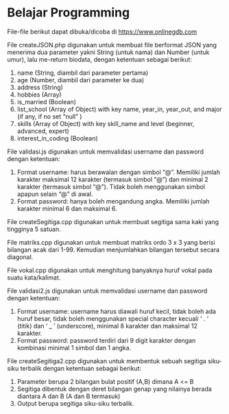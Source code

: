 # Belajar Programming

File-file berikut dapat dibuka/dicoba di https://www.onlinegdb.com

File createJSON.php digunakan untuk membuat file berformat JSON yang menerima dua parameter yakni String (untuk nama) dan Number (untuk umur), lalu ​me-return biodata​, dengan ketentuan sebagai berikut:
1. name (String, diambil dari parameter pertama)
2. age (Number, diambil dari parameter ke dua)
3. address (String)
4. hobbies (Array)
5. is_married (Boolean)
6. list_school (Array of Object) with key name, year_in, year_out, and major (if any, if no set “null” )
7. skills (Array of Object) with key skill_name and level (beginner, advanced, expert)
8. interest_in_coding (Boolean)

File validasi.js digunakan untuk memvalidasi username dan password dengan ketentuan:
1. Format username​: harus berawalan dengan simbol “@”. Memiliki jumlah karakter maksimal 12 karakter (termasuk simbol “@”) dan minimal 2 karakter (termasuk simbol “@”). Tidak boleh menggunakan simbol apapun selain “@” di awal.
2. Format password​: hanya boleh mengandung angka. Memiliki jumlah karakter minimal 6 dan maksimal 6.

File createSegitiga.cpp digunakan untuk membuat segitiga sama kaki yang tingginya 5 satuan.
               
File matriks.cpp digunakan untuk membuat matriks ordo 3 x 3 yang berisi bilangan acak dari 1-99. Kemudian menjumlahkan bilangan tersebut secara diagonal.

File vokal.cpp digunakan untuk menghitung banyaknya huruf vokal pada suatu kata/kalimat.

File validasi2.js digunakan untuk memvalidasi username dan password dengan ketentuan:
1. Format username: username harus diawali huruf kecil, tidak boleh ada huruf besar, tidak boleh menggunakan special character kecuali ‘ . ’ (titik) dan ‘ _ ’ (underscore), minimal 8 karakter dan maksimal 12 karakter.
2. Format password: password terdiri dari 9 digit karakter dengan kombinasi minimal 1 simbol dan 1 angka.

File createSegitiga2.cpp digunakan untuk membentuk sebuah segitiga siku-siku terbalik dengan ketentuan sebagai berikut:
1. Parameter berupa 2 bilangan bulat positif (A,B) dimana A <= B
2. Segitiga dibentuk dengan deret bilangan genap yang nilainya berada diantara A dan B (A dan B termasuk)
3. Output berupa segitiga siku-siku terbalik.

